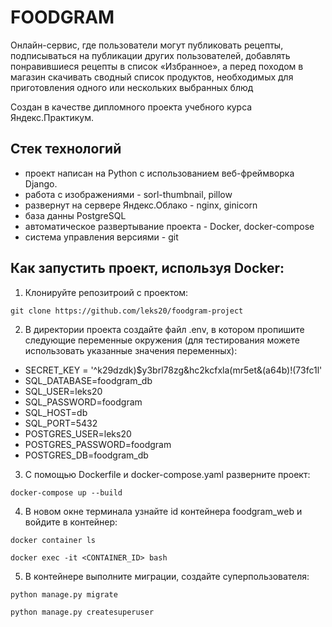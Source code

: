 # FOODGRAM

Онлайн-сервис, где пользователи могут публиковать рецепты, подписываться на публикации других пользователей, добавлять понравившиеся рецепты в список «Избранное», а перед походом в магазин скачивать сводный список продуктов, необходимых для приготовления одного или нескольких выбранных блюд

Cоздан в качестве дипломного проекта учебного курса Яндекс.Практикум.


## Стек технологий
- проект написан на Python с использованием веб-фреймворка Django.
- работа с изображениями - sorl-thumbnail, pillow
- развернут на сервере Яндекс.Облако - nginx, ginicorn
- база данны PostgreSQL
- автоматическое развертывание проекта - Docker, docker-compose
- система управления версиями - git

## Как запустить проект, используя Docker:
1) Клонируйте репозитроий с проектом:
```
git clone https://github.com/leks20/foodgram-project
```
2) В директории проекта создайте файл .env, в котором пропишите следующие переменные окружения (для тестирования можете использовать указанные значения переменных):
- SECRET_KEY = '^k29dzdk)$y3brl78zg&hc2kcfxla(mr5et&(a64b)!(73fc1l'
- SQL_DATABASE=foodgram_db
- SQL_USER=leks20
- SQL_PASSWORD=foodgram
- SQL_HOST=db
- SQL_PORT=5432
- POSTGRES_USER=leks20
- POSTGRES_PASSWORD=foodgram
- POSTGRES_DB=foodgram_db
3) С помощью Dockerfile и docker-compose.yaml разверните проект:
```
docker-compose up --build
```
4) В новом окне терминала узнайте id контейнера foodgram_web и войдите в контейнер:
```
docker container ls
```
```
docker exec -it <CONTAINER_ID> bash
```
5) В контейнере выполните миграции, создайте суперпользователя:
```
python manage.py migrate

python manage.py createsuperuser
```

